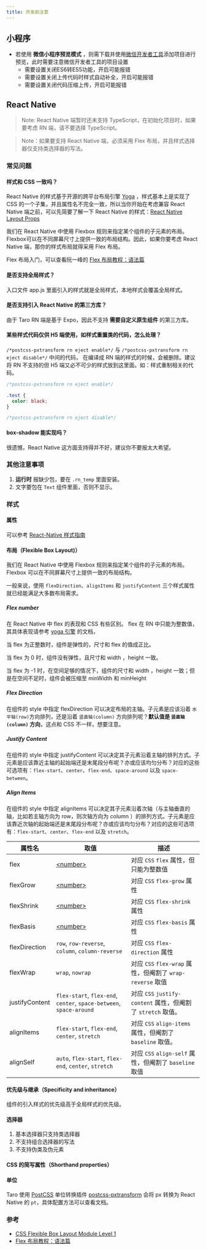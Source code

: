 ```yaml
---
title: 开发前注意
---
```


## 小程序

* 若使用 **微信小程序预览模式** ，则需下载并使用[微信开发者工具](https://developers.weixin.qq.com/miniprogram/dev/devtools/download.html)添加项目进行预览，此时需要注意微信开发者工具的项目设置
  * 需要设置关闭ES6转ES5功能，开启可能报错
  * 需要设置关闭上传代码时样式自动补全，开启可能报错
  * 需要设置关闭代码压缩上传，开启可能报错

## React Native
> Note: React Native 端暂时还未支持 TypeScript，在初始化项目时，如果要考虑 RN 端，请不要选择 TypeScript。

> Note：如果要支持 React Native 端，必须采用 Flex 布局，并且样式选择器仅支持类选择器的写法。

### 常见问题
#### 样式和 CSS 一致吗？
React Native 的样式基于开源的跨平台布局引擎 [Yoga](https://github.com/facebook/yoga) ，样式基本上是实现了 CSS 的一个子集，并且属性名不完全一致，所以当你开始在考虑兼容 React Native 端之前，可以先简要了解一下 React Native 的样式：[React Native Layout Props](https://facebook.github.io/react-native/docs/layout-props)

我们在 React Native 中使用 Flexbox 规则来指定某个组件的子元素的布局。Flexbox可以在不同屏幕尺寸上提供一致的布局结构。因此，如果你要考虑 React Native 端，那你的样式布局就得采用 Flex 布局。

Flex 布局入门，可以查看阮一峰的 [Flex 布局教程：语法篇](http://www.ruanyifeng.com/blog/2015/07/flex-grammar.html)

#### 是否支持全局样式？
入口文件 app.js 里面引入的样式就是全局样式，本地样式会覆盖全局样式。

#### 是否支持引入 React Native 的第三方库？
由于 Taro RN 端是基于 Expo，因此不支持 **需要自定义原生组件** 的第三方库。

#### 某些样式代码仅供 H5 端使用，如样式重置类的代码，怎么处理？
`/*postcss-pxtransform rn eject enable*/` 与 `/*postcss-pxtransform rn eject disable*/` 中间的代码， 在编译成 RN 端的样式的时候，会被删除。建议将 RN 不支持的但 H5 端又必不可少的样式放到这里面。如：样式重制相关的代码。

```css
/*postcss-pxtransform rn eject enable*/

.test {
  color: black;
}

/*postcss-pxtransform rn eject disable*/
```
#### box-shadow 能实现吗？
很遗憾，React Native 这方面支持得并不好，建议你不要报太大希望。

### 其他注意事项
1. **运行时** 报缺少包，要在 `.rn_temp` 里面安装。
2. 文字要包在 `Text` 组件里面，否则不显示。

### 样式

#### 属性
可以参考 [React-Native 样式指南](https://github.com/doyoe/react-native-stylesheet-guide)

#### 布局（Flexible Box Layout)）
我们在 React Native 中使用 Flexbox 规则来指定某个组件的子元素的布局。Flexbox 可以在不同屏幕尺寸上提供一致的布局结构。

一般来说，使用 `flexDirection`、`alignItems` 和 `justifyContent` 三个样式属性就已经能满足大多数布局需求。

##### Flex number
在 React Native 中 flex 的表现和 CSS 有些区别。 flex 在 RN 中只能为整数值，其具体表现请参考 [yoga 引擎](https://github.com/facebook/yoga) 的文档，

当 flex 为正整数时，组件是弹性的，尺寸和 flex 的值成正比。

当 flex 为 0 时，组件没有弹性，且尺寸和 width ，height 一致。

当 flex 为 -1 时，在空间足够的情况下，组件的尺寸和 width ，height 一致；但是在空间不足时，组件会被压缩至 minWidth 和 minHeight

##### Flex Direction
在组件的 style 中指定 flexDirection 可以决定布局的主轴。子元素是应该沿着 `水平轴(row)`方向排列，还是沿着 `竖直轴(column)` 方向排列呢？**默认值是 `竖直轴(column)` 方向**，这点和 CSS 不一样，想要注意。

##### Justify Content
在组件的 style 中指定 justifyContent 可以决定其子元素沿着主轴的排列方式。子元素是应该靠近主轴的起始端还是末尾段分布呢？亦或应该均匀分布？对应的这些可选项有：`flex-start`、`center`、`flex-end`、`space-around` 以及 `space-between`。

##### Align Items
在组件的 style 中指定 alignItems 可以决定其子元素沿着次轴（与主轴垂直的轴，比如若主轴方向为 row，则次轴方向为 column ）的排列方式。子元素是应该靠近次轴的起始端还是末尾段分布呢？亦或应该均匀分布？对应的这些可选项有：`flex-start`、`center`、`flex-end` 以及 `stretch`。

属性名 | 取值 | 描述
---|---|---
flex | [&lt;number&gt;](#user-content-number) | 对应 `CSS` `flex` 属性，但只能为整数值
flexGrow | [&lt;number&gt;](#user-content-number) | 对应 `CSS` `flex-grow` 属性
flexShrink | [&lt;number&gt;](#user-content-number) | 对应 `CSS` `flex-shrink` 属性
flexBasis | [&lt;number&gt;](#user-content-number) | 对应 `CSS` `flex-basis` 属性
flexDirection | `row`, `row-reverse`, `column`, `column-reverse` | 对应 `CSS` `flex-direction` 属性
flexWrap | `wrap`, `nowrap` | 对应 `CSS` `flex-wrap` 属性，但阉割了 `wrap-reverse` 取值
justifyContent | `flex-start`, `flex-end`, `center`, `space-between`, `space-around` | 对应 `CSS` `justify-content` 属性，但阉割了 `stretch` 取值。
alignItems | `flex-start`, `flex-end`, `center`, `stretch` | 对应 `CSS` `align-items` 属性，但阉割了 `baseline` 取值。
alignSelf | `auto`, `flex-start`, `flex-end`, `center`, `stretch` | 对应 `CSS` `align-self` 属性，但阉割了 `baseline` 取值


#### 优先级与继承（Specificity and inheritance）
组件的引入样式的优先级高于全局样式的优先级。

#### 选择器
1. 基本选择器只支持类选择器
2. 不支持组合选择器的写法
3. 不支持伪类及伪元素

#### CSS 的简写属性（Shorthand properties）

#### 单位
Taro 使用 [PostCSS](https://github.com/ai/postcss) 单位转换插件 [postcss-pxtransform](https://github.com/NervJS/taro/blob/master/packages/postcss-pxtransform/README.md) 会将 px 转换为 React Native 的 `pt`，具体配置方法可以查看文档。

### 参考
- [CSS Flexible Box Layout Module Level 1](https://www.w3.org/TR/css-flexbox-1/)
- [Flex 布局教程：语法篇](http://www.ruanyifeng.com/blog/2015/07/flex-grammar.html)
